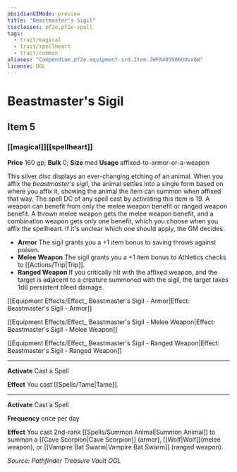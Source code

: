 ```yaml
---
obsidianUIMode: preview
title: "Beastmaster's Sigil"
cssclasses: pf2e,pf2e-spell
tags:
  - trait/magical
  - trait/spellheart
  - trait/common
aliases: "Compendium.pf2e.equipment-srd.Item.JWFR4O5V06UUvx6W"
license: OGL
---
```

# Beastmaster's Sigil
## Item 5
### [[magical]][[spellheart]]


**Price** 160 gp; 
**Bulk** 0; **Size** med
**Usage** affixed-to-armor-or-a-weapon

This silver disc displays an ever-changing etching of an animal. When you affix the _beastmaster's sigil_, the animal settles into a single form based on where you affix it, showing the animal the item can summon when affixed that way. The spell DC of any spell cast by activating this item is 19. A weapon can benefit from only the melee weapon benefit or ranged weapon benefit. A thrown melee weapon gets the melee weapon benefit, and a combination weapon gets only one benefit, which you choose when you affix the spellheart. If it's unclear which one should apply, the GM decides.

*   **Armor** The sigil grants you a +1 item bonus to saving throws against poison.
*   **Melee Weapon** The sigil grants you a +1 item bonus to Athletics checks to [[Actions/Trip|Trip]].
*   **Ranged Weapon** If you critically hit with the affixed weapon, and the target is adjacent to a creature summoned with the sigil, the target takes 1d6 persistent bleed damage.

[[Equipment Effects/Effect_ Beastmaster's Sigil - Armor|Effect: Beastmaster's Sigil - Armor]]

[[Equipment Effects/Effect_ Beastmaster's Sigil - Melee Weapon|Effect: Beastmaster's Sigil - Melee Weapon]]

[[Equipment Effects/Effect_ Beastmaster's Sigil - Ranged Weapon|Effect: Beastmaster's Sigil - Ranged Weapon]]

* * *

**Activate** Cast a Spell

**Effect** You cast [[Spells/Tame|Tame]].

* * *

**Activate** Cast a Spell

**Frequency** once per day

**Effect** You cast 2nd-rank [[Spells/Summon Animal|Summon Animal]] to summon a [[Cave Scorpion|Cave Scorpion]] (armor), [[Wolf|Wolf]](melee weapon), or [[Vampire Bat Swarm|Vampire Bat Swarm]] (ranged weapon).

*Source: Pathfinder Treasure Vault*
*OGL*